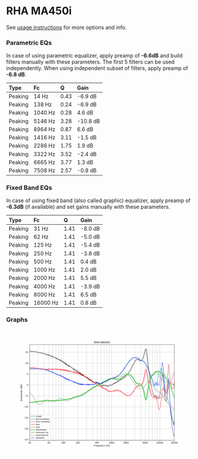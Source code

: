 # RHA MA450i
See [usage instructions](https://github.com/jaakkopasanen/AutoEq#usage) for more options and info.

### Parametric EQs
In case of using parametric equalizer, apply preamp of **-6.6dB** and build filters manually
with these parameters. The first 5 filters can be used independently.
When using independent subset of filters, apply preamp of **-6.8 dB**.

| Type    | Fc      |    Q | Gain     |
|:--------|:--------|:-----|:---------|
| Peaking | 14 Hz   | 0.43 | -6.9 dB  |
| Peaking | 138 Hz  | 0.24 | -6.9 dB  |
| Peaking | 1040 Hz | 0.28 | 4.6 dB   |
| Peaking | 5146 Hz | 3.28 | -10.8 dB |
| Peaking | 8964 Hz | 0.87 | 6.6 dB   |
| Peaking | 1416 Hz | 3.11 | -1.5 dB  |
| Peaking | 2286 Hz | 1.75 | 1.9 dB   |
| Peaking | 3322 Hz | 3.52 | -2.4 dB  |
| Peaking | 6665 Hz | 3.77 | 1.3 dB   |
| Peaking | 7508 Hz | 2.57 | -0.8 dB  |

### Fixed Band EQs
In case of using fixed band (also called graphic) equalizer, apply preamp of **-6.3dB**
(if available) and set gains manually with these parameters.

| Type    | Fc       |    Q | Gain    |
|:--------|:---------|:-----|:--------|
| Peaking | 31 Hz    | 1.41 | -8.0 dB |
| Peaking | 62 Hz    | 1.41 | -5.0 dB |
| Peaking | 125 Hz   | 1.41 | -5.4 dB |
| Peaking | 250 Hz   | 1.41 | -3.8 dB |
| Peaking | 500 Hz   | 1.41 | 0.4 dB  |
| Peaking | 1000 Hz  | 1.41 | 2.0 dB  |
| Peaking | 2000 Hz  | 1.41 | 5.5 dB  |
| Peaking | 4000 Hz  | 1.41 | -3.9 dB |
| Peaking | 8000 Hz  | 1.41 | 6.5 dB  |
| Peaking | 16000 Hz | 1.41 | 0.8 dB  |

### Graphs
![](./RHA%20MA450i.png)